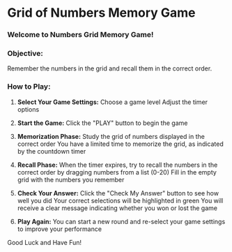 # Grid of Numbers Memory Game

### Welcome to Numbers Grid Memory Game!

### Objective:
 Remember the numbers in the grid and recall them in the correct order.

###  How to Play:

1. **Select Your Game Settings:**
Choose a game level
Adjust the timer options

2. **Start the Game:**
Click the "PLAY" button to begin the game

3. **Memorization Phase:**
Study the grid of numbers displayed in the correct order
You have a limited time to memorize the grid, as indicated by the countdown timer

4. **Recall Phase:**
When the timer expires, try to recall the numbers in the correct order by dragging numbers from a list (0-20)
Fill in the empty grid with the numbers you remember

5. **Check Your Answer:**
Click the "Check My Answer" button to see how well you did
Your correct selections will be highlighted in green
You will receive a clear message indicating whether you won or lost the game

6. **Play Again:**
You can start a new round and re-select your game settings to improve your performance

Good Luck and Have Fun!
